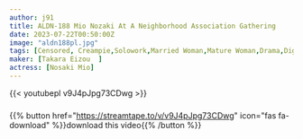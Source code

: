 ```yaml
---
author: j91
title: ALDN-188 Mio Nozaki At A Neighborhood Association Gathering
date: 2023-07-22T00:50:00Z
image: "aldn188pl.jpg"
tags: [Censored, Creampie,Solowork,Married Woman,Mature Woman,Drama,Digital Mosaic	]
maker: [Takara Eizou  ]
actress: [Nosaki Mio]
---
```



{{< youtubepl v9J4pJpg73CDwg >}}
###

{{% button href="https://streamtape.to/v/v9J4pJpg73CDwg" icon="fas fa-download" %}}download this video{{% /button %}}
